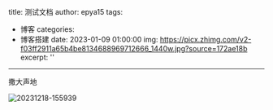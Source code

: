 title: 测试文档
author: epya15
tags:

  - 博客
categories:
  - 博客搭建
date: 2023-01-09 01:00:00
img: https://picx.zhimg.com/v2-f03ff2911a65b4be8134688969712666_1440w.jpg?source=172ae18b
excerpt: ''
---
撒大声地

![20231218-155939](https://raw.githubusercontent.com/oO0OoOo/cpblog-hexo/main/source/images/202401091427211.png)

